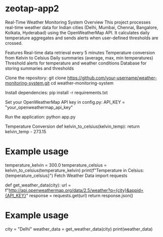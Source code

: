 # zeotap-app2
Real-Time Weather Monitoring System
Overview
This project processes real-time weather data for Indian cities (Delhi, Mumbai, Chennai, Bangalore, Kolkata, Hyderabad) using the OpenWeatherMap API. It calculates daily temperature aggregates and sends alerts when user-defined thresholds are crossed.

Features
Real-time data retrieval every 5 minutes
Temperature conversion from Kelvin to Celsius
Daily summaries (average, max, min temperatures)
Threshold alerts for temperature and weather conditions
Database for storing summaries and thresholds

Clone the repository:
git clone https://github.com/your-username/weather-monitoring-system.git
cd weather-monitoring-system

Install dependencies:
pip install -r requirements.txt

Set your OpenWeatherMap API key in config.py:
API_KEY = "your_openweathermap_api_key"

Run the application:
python app.py

Temperature Conversion
def kelvin_to_celsius(kelvin_temp):
    return kelvin_temp - 273.15

# Example usage
temperature_kelvin = 300.0
temperature_celsius = kelvin_to_celsius(temperature_kelvin)
print(f"Temperature in Celsius: {temperature_celsius}")
Fetch Weather Data
import requests

def get_weather_data(city):
    url = f"http://api.openweathermap.org/data/2.5/weather?q={city}&appid={API_KEY}"
    response = requests.get(url)
    return response.json()

# Example usage
city = "Delhi"
weather_data = get_weather_data(city)
print(weather_data)
